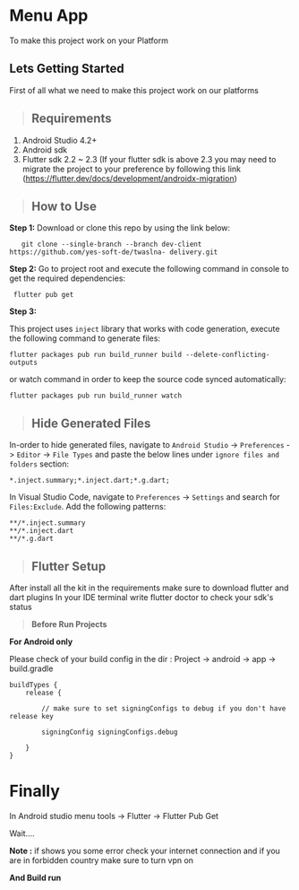 
# Menu App

To make this project work on your Platform 

## Lets Getting Started
First of all what we need to make this project work on our platforms

> ## Requirements
 1. Android Studio 4.2+
 2. Android sdk 
 3. Flutter sdk 2.2 ~ 2.3 (If your flutter sdk is above 2.3 you may need to migrate the project to your preference by following this link (https://flutter.dev/docs/development/androidx-migration)
 

>  ## How to Use
**Step 1:**
Download or clone this repo by using the link below:

       git clone --single-branch --branch dev-client https://github.com/yes-soft-de/twaslna- delivery.git
       
**Step 2:**
Go to project root and execute the following command in console to get the required dependencies: 

     flutter pub get 


**Step 3:**

This project uses `inject` library that works with code generation, execute the following command to generate files:

```
flutter packages pub run build_runner build --delete-conflicting-outputs
```

or watch command in order to keep the source code synced automatically:

```
flutter packages pub run build_runner watch
```

> ## Hide Generated Files

In-order to hide generated files, navigate to `Android Studio` -> `Preferences` -> `Editor` -> `File Types` and paste the below lines under `ignore files and folders` section:

```
*.inject.summary;*.inject.dart;*.g.dart;
```

In Visual Studio Code, navigate to `Preferences` -> `Settings` and search for `Files:Exclude`. Add the following patterns:
```
**/*.inject.summary
**/*.inject.dart
**/*.g.dart
```


> ## Flutter Setup

After install all the kit in the requirements make sure to download flutter and dart plugins
In your IDE terminal write flutter doctor to check your sdk's status

>  **Before Run Projects**


**For Android only**

Please check of your build config in the dir : Project -> android -> app -> build.gradle 

    buildTypes {
        release {
    
            // make sure to set signingConfigs to debug if you don't have release key
            
            signingConfig signingConfigs.debug
    
        }
    }



# Finally
In Android studio menu tools -> Flutter -> Flutter Pub Get

Wait.... 

**Note :** if shows you some error check your internet connection and if you are in forbidden country make sure to turn vpn on

 **And Build run**




